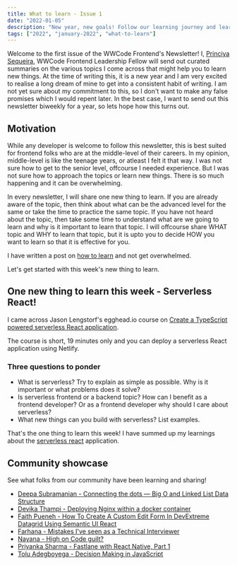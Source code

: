 ```yaml
---
title: What to learn - Issue 1
date: "2022-01-05"
description: "New year, new goals! Follow our learning journey and learn with us."
tags: ["2022", "january-2022", "what-to-learn"]
---
```


Welcome to the first issue of the WWCode Frontend's Newsletter! I, [Princiya Sequeira](https://princiya.com/blog), WWCode Frontend Leadership Fellow will send out curated summaries on the various topics I come across that might help you to learn new things. At the time of writing this, it is a new year and I am very excited to realise a long dream of mine to get into a consistent habit of writing. I am not yet sure about my commitment to this, so I don't want to make any false promises which I would repent later. In the best case, I want to send out this newsletter biweekly for a year, so lets hope how this turns out.

## Motivation

While any developer is welcome to follow this newsletter, this is best suited for frontend folks who are at the middle-level of their careers. In my opinion, middle-level is like the teenage years, or atleast I felt it that way. I was not sure how to get to the senior level, offcourse I needed experience. But I was not sure how to approach the topics or learn new things. There is so much happening and it can be overwhelming.

In every newsletter, I will share one new thing to learn. If you are already aware of the topic, then think about what can be the advanced level for the same or take the time to practice the same topic. If you have not heard about the topic, then take some time to understand what are we going to learn and why is it important to learn that topic. I will offcourse share WHAT topic and WHY to learn that topic, but it is upto you to decide HOW you want to learn so that it is effective for you.

I have written a post on [how to learn](https://princiya.com/blog/how-to-learn/) and not get overwhelmed.

Let's get started with this week's new thing to learn.

## One new thing to learn this week - Serverless React!

I came across Jason Lengstorf's egghead.io course on [Create a TypeScript powered serverless React application](https://egghead.io/lessons/netlify-deploy-a-vite-project-with-the-netlify-cli).

The course is short, 19 minutes only and you can deploy a serverless React application using Netlify.

### Three questions to ponder

- What is serverless? Try to explain as simple as possible. Why is it important or what problems does it solve?
- Is serverless frontend or a backend topic? How can I benefit as a frontend developer? Or as a frontend developer why should I care about serverless?
- What new things can you build with serverless? List examples.

That's the one thing to learn this week! I have summed up my learnings about the [serverless react](https://princiya.com/blog/serverless-react/) application.

## Community showcase

See what folks from our community have been learning and sharing!

- [Deepa Subramanian - Connecting the dots — Big O and Linked List Data Structure](https://sdkdeepa.medium.com/connecting-the-dots-big-o-and-linked-list-data-structure-e13aa16a942)
- [Devika Thampi - Deploying Nginx within a docker container](https://devikathampi.medium.com/simplifyingdocker-65f4989dea34)
- [Faith Pueneh - How To Create A Custom Edit Form In DevExtreme Datagrid Using Semantic UI React](https://dev.to/puenehfaith/how-to-create-a-custom-edit-form-in-devextreme-datagrid-using-semantic-ui-react-m27)
- [Farhana - Mistakes I've seen as a Technical Interviewer](https://dev.to/farhanaxmustafa/mistakes-ive-seen-as-a-technical-interviewer-1gdm)
- [Nayana - High on Code guilt?](https://medium.com/@nayanak872/high-on-code-guilt-ae05c21fec85)
- [Priyanka Sharma - Fastlane with React Native, Part 1](https://medium.com/@sharmapriyanka84510/fastlane-with-react-native-part-1-ac916d99cb83)
- [Tolu Adegboyega - Decision Making in JavaScript](https://blog.toluadegboyega.dev/decision-making-in-javascript)


